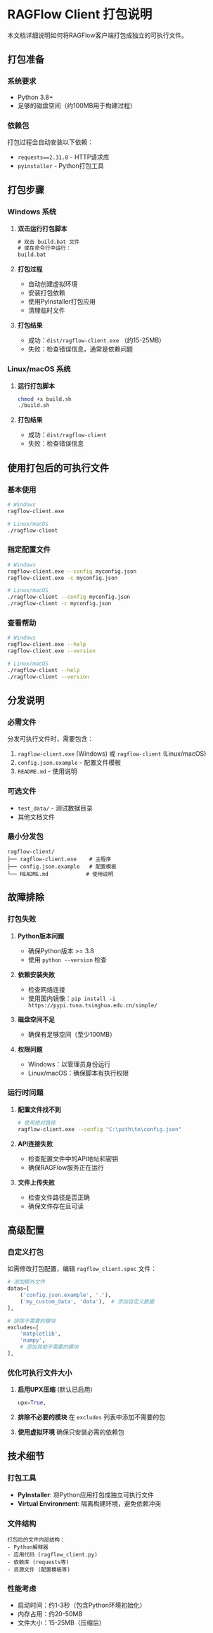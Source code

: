 # RAGFlow Client 打包说明

本文档详细说明如何将RAGFlow客户端打包成独立的可执行文件。

## 打包准备

### 系统要求
- Python 3.8+
- 足够的磁盘空间（约100MB用于构建过程）

### 依赖包
打包过程会自动安装以下依赖：
- `requests==2.31.0` - HTTP请求库
- `pyinstaller` - Python打包工具

## 打包步骤

### Windows 系统

1. **双击运行打包脚本**
   ```cmd
   # 双击 build.bat 文件
   # 或在命令行中运行：
   build.bat
   ```

2. **打包过程**
   - 自动创建虚拟环境
   - 安装打包依赖
   - 使用PyInstaller打包应用
   - 清理临时文件

3. **打包结果**
   - 成功：`dist/ragflow-client.exe` （约15-25MB）
   - 失败：检查错误信息，通常是依赖问题

### Linux/macOS 系统

1. **运行打包脚本**
   ```bash
   chmod +x build.sh
   ./build.sh
   ```

2. **打包结果**
   - 成功：`dist/ragflow-client` 
   - 失败：检查错误信息

## 使用打包后的可执行文件

### 基本使用

```bash
# Windows
ragflow-client.exe

# Linux/macOS
./ragflow-client
```

### 指定配置文件

```bash
# Windows
ragflow-client.exe --config myconfig.json
ragflow-client.exe -c myconfig.json

# Linux/macOS
./ragflow-client --config myconfig.json
./ragflow-client -c myconfig.json
```

### 查看帮助

```bash
# Windows
ragflow-client.exe --help
ragflow-client.exe --version

# Linux/macOS
./ragflow-client --help
./ragflow-client --version
```

## 分发说明

### 必需文件
分发可执行文件时，需要包含：
1. `ragflow-client.exe` (Windows) 或 `ragflow-client` (Linux/macOS)
2. `config.json.example` - 配置文件模板
3. `README.md` - 使用说明

### 可选文件
- `test_data/` - 测试数据目录
- 其他文档文件

### 最小分发包
```
ragflow-client/
├── ragflow-client.exe    # 主程序
├── config.json.example   # 配置模板
└── README.md            # 使用说明
```

## 故障排除

### 打包失败

1. **Python版本问题**
   - 确保Python版本 >= 3.8
   - 使用 `python --version` 检查

2. **依赖安装失败**
   - 检查网络连接
   - 使用国内镜像：`pip install -i https://pypi.tuna.tsinghua.edu.cn/simple/`

3. **磁盘空间不足**
   - 确保有足够空间（至少100MB）

4. **权限问题**
   - Windows：以管理员身份运行
   - Linux/macOS：确保脚本有执行权限

### 运行时问题

1. **配置文件找不到**
   ```bash
   # 使用绝对路径
   ragflow-client.exe --config "C:\path\to\config.json"
   ```

2. **API连接失败**
   - 检查配置文件中的API地址和密钥
   - 确保RAGFlow服务正在运行

3. **文件上传失败**
   - 检查文件路径是否正确
   - 确保文件存在且可读

## 高级配置

### 自定义打包

如需修改打包配置，编辑 `ragflow_client.spec` 文件：

```python
# 添加额外文件
datas=[
    ('config.json.example', '.'),
    ('my_custom_data', 'data'),  # 添加自定义数据
],

# 排除不需要的模块
excludes=[
    'matplotlib',
    'numpy',
    # 添加其他不需要的模块
],
```

### 优化可执行文件大小

1. **启用UPX压缩** (默认已启用)
   ```python
   upx=True,
   ```

2. **排除不必要的模块**
   在 `excludes` 列表中添加不需要的包

3. **使用虚拟环境**
   确保只安装必需的依赖包

## 技术细节

### 打包工具
- **PyInstaller**: 将Python应用打包成独立可执行文件
- **Virtual Environment**: 隔离构建环境，避免依赖冲突

### 文件结构
```
打包后的文件内部结构：
- Python解释器
- 应用代码 (ragflow_client.py)
- 依赖库 (requests等)
- 资源文件 (配置模板等)
```

### 性能考虑
- 启动时间：约1-3秒（包含Python环境初始化）
- 内存占用：约20-50MB
- 文件大小：15-25MB（压缩后）